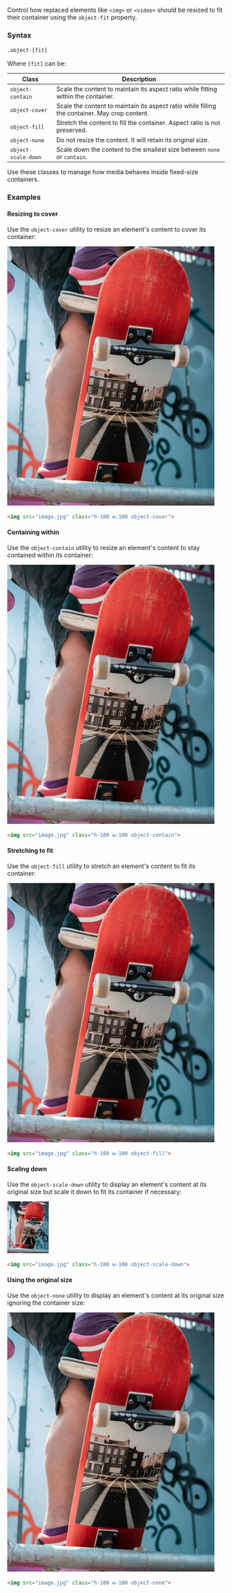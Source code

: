 Control how replaced elements like `<img>` or `<video>` should be resized to fit their container using the `object-fit` property.

### Syntax

```html
.object-[fit]
```

Where `[fit]` can be:

| Class                | Description                                                                                   |
| -------------------- | --------------------------------------------------------------------------------------------- |
| `object-contain`    | Scale the content to maintain its aspect ratio while fitting within the container.            |
| `object-cover`      | Scale the content to maintain its aspect ratio while filling the container. May crop content. |
| `object-fill`       | Stretch the content to fill the container. Aspect ratio is not preserved.                     |
| `object-none`       | Do not resize the content. It will retain its original size.                                  |
| `object-scale-down` | Scale down the content to the smallest size between `none` or `contain`.                      |


Use these classes to manage how media behaves inside fixed-size containers.




### Examples


#### Resizing to cover
Use the `object-cover` utility to resize an element's content to cover its container:

<div  class="overflow-hidden w-256px dark:hatching-grey-900 light:hatching-grey-200 border dark:border-grey-900 light:border-grey-200 rounded ratio-16x9 mr-auto"><img src="/images/skateboard.jpg" class="h-100 w-100 object-cover"></div>

```html
<img src="image.jpg" class="h-100 w-100 object-cover">
```




#### Containing within
Use the `object-contain` utility to resize an element's content to stay contained within its container:

<div  class="overflow-hidden w-256px dark:hatching-grey-900 light:hatching-grey-200 border dark:border-grey-900 light:border-grey-200 rounded ratio-16x9 mr-auto"><img src="/images/skateboard.jpg" class="h-100 w-100 object-contain"></div>

```html
<img src="image.jpg" class="h-100 w-100 object-contain">
```


#### Stretching to fit
Use the `object-fill` utility to stretch an element's content to fit its container:


<div  class="overflow-hidden w-256px dark:hatching-grey-900 light:hatching-grey-200 border dark:border-grey-900 light:border-grey-200 rounded ratio-16x9 mr-auto"><img src="/images/skateboard.jpg" class="h-100 w-100 object-fill"></div>

```html
<img src="image.jpg" class="h-100 w-100 object-fill">
```



#### Scaling down
Use the `object-scale-down` utility to display an element's content at its original size but scale it down to fit its container if necessary:


<div  class="overflow-hidden w-256px dark:hatching-grey-900 light:hatching-grey-200 border dark:border-grey-900 light:border-grey-200 rounded ratio-16x9 mr-auto"><img src="/images/skateboard-small.jpg" class="h-100 w-100 object-scale-down"></div>


```html
<img src="image.jpg" class="h-100 w-100 object-scale-down">
```



#### Using the original size

Use the `object-none` utility to display an element's content at its original size ignoring the container size:


<div  class="overflow-hidden w-256px dark:hatching-grey-900 light:hatching-grey-200 border dark:border-grey-900 light:border-grey-200 rounded ratio-16x9 mr-auto"><img src="/images/skateboard.jpg" class="h-100 w-100 object-none"></div>


```html
<img src="image.jpg" class="h-100 w-100 object-none">
```